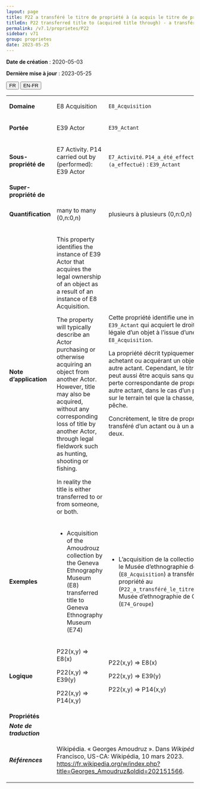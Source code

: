 ```yaml
---
layout: page
title: P22 a transféré le titre de propriété à (a acquis le titre de propriété par)
titleEn: P22 transferred title to (acquired title through) - a transféré le titre de propriété à (a acquis le titre de propriété par)
permalink: /v7.1/proprietes/P22
sidebar: v71
group: proprietes
date: 2023-05-25
---
```


**Date de création** : 2020-05-03

**Dernière mise à jour** : 2023-05-25

<div class="lang-buttons">
 <button id="fr" class="activate">FR</button>
 <button id="en-fr">EN-FR</button>
</div>

<table>
<tbody>
<tr>
<td><strong>Domaine</strong></td>
<td class="en">
<p>E8 Acquisition</p>
</td>
<td>
<p><code class="language-plaintext highlighter-rouge">E8_Acquisition</code> </p>
</td>
</tr>
<tr>
<td><strong>Portée</strong></td>
<td class="en">
<p>E39 Actor</p>
</td>
<td>
<p><code class="language-plaintext highlighter-rouge">E39_Actant</code></p>
</td>
</tr>
<tr>
<td><strong>Sous-propriété de</strong></td>
<td class="en">
<p>E7 Activity. P14 carried out by (performed): E39 Actor</p>
</td>
<td>
<p><code class="language-plaintext highlighter-rouge">E7_Activité</code>. <code class="language-plaintext highlighter-rouge">P14_a_été_effectué_par (a_effectué)</code> : <code class="language-plaintext highlighter-rouge">E39_Actant</code></p>
</td>
</tr>
<tr>
<td><strong>Super-propriété de</strong></td>
<td class="en">
</td>
<td>
</td>
</tr>
<tr>
<td><strong>Quantification</strong></td>
<td class="en">
<p>many to many (0,n:0,n)</p>
</td>
<td>
<p>plusieurs à plusieurs (0,n:0,n)</p>
</td>
</tr>
<tr>
<td><strong>Note d’application</strong></td>
<td class="en">
<p>This property identifies the instance of E39 Actor that acquires the legal ownership of an object as a result of an instance of E8 Acquisition.</p>
<p>The property will typically describe an Actor purchasing or otherwise acquiring an object from another Actor. However, title may also be acquired, without any corresponding loss of title by another Actor, through legal fieldwork such as hunting, shooting or fishing.</p>
<p>In reality the title is either transferred to or from someone, or both.</p>
</td>
<td>
<p>Cette propriété identifie une instance de <code class="language-plaintext highlighter-rouge">E39_Actant</code> qui acquiert le droit de propriété légale d’un objet à l’issue d’une instance de <code class="language-plaintext highlighter-rouge">E8_Acquisition</code>.</p>
<p>La propriété décrit typiquement un actant achetant ou acquérant un objet auprès d’un autre actant. Cependant, le titre de propriété peut aussi être acquis sans qu’il en résulte une perte correspondante de propriété chez un autre actant, dans le cas d’un prélèvement légal sur le terrain tel que la chasse, le tir ou la pêche.</p>
<p>Concrètement, le titre de propriété est soit transféré d’un actant ou à un actant, soit les deux.</p>
</td>
</tr>
<tr>
<td><strong>Exemples</strong></td>
<td class="en">
<ul>
<li><p>Acquisition of the Amoudrouz collection by the Geneva Ethnography Museum (E8) transferred title to Geneva Ethnography Museum (E74)</p>
</li>
</ul>
</td>
<td>
<ul>
<li><p>L’acquisition de la collection Amoudruz par le Musée d’ethnographie de Genève (<code class="language-plaintext highlighter-rouge">E8_Acquisition</code>) a transféré le titre de propriété au (<code class="language-plaintext highlighter-rouge">P22_a_transféré_le_titre_de_propriété_à</code>) Musée d’ethnographie de Genève (<code class="language-plaintext highlighter-rouge">E74_Groupe</code>)</p>
</li>
</ul>
</td>
</tr>
<tr>
<td><strong>Logique</strong></td>
<td class="en">
<p>P22(x,y) ⇒ E8(x)</p>
<p>P22(x,y) ⇒ E39(y)</p>
<p>P22(x,y) ⇒ P14(x,y)</p>
</td>
<td>
<p>P22(x,y) ⇒ E8(x)</p>
<p>P22(x,y) ⇒ E39(y)</p>
<p>P22(x,y) ⇒ P14(x,y)</p>
</td>
</tr>
<tr>
<td><strong>Propriétés</strong></td>
<td class="en">
</td>
<td>
</td>
</tr>
<tr>
<td><strong><em>Note de traduction</em></strong></td>
<td colspan="2">
</td>
</tr>
<tr>
<td><strong><em>Références</em></strong></td>
<td colspan="2">
<p>Wikipédia. « Georges Amoudruz ». Dans <em>Wikipédia</em>. San Francisco, US-CA: Wikipédia, 10 mars 2023.<a href="https://fr.wikipedia.org/w/index.php?title=Georges_Amoudruz&oldid=202151566"><span class="underline"> </span></a><a href="https://fr.wikipedia.org/w/index.php?title=Georges_Amoudruz&oldid=202151566"><span class="underline">https://fr.wikipedia.org/w/index.php?title=Georges_Amoudruz&oldid=202151566</span></a>.</p>
</td>
</tr>
</tbody>
</table>
